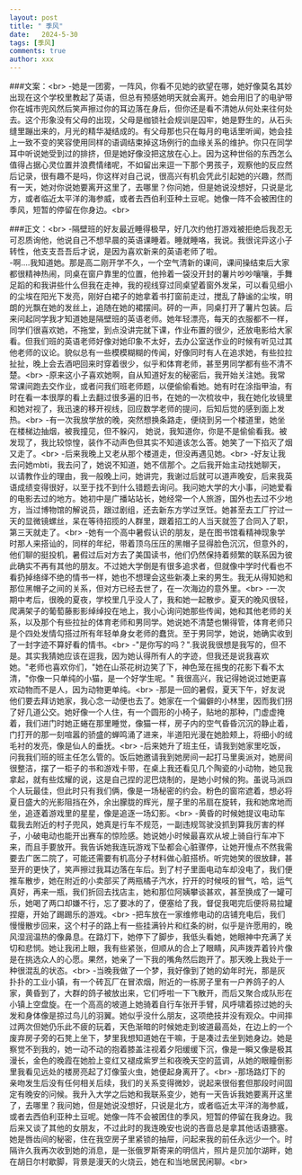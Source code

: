 ```yaml
---
layout: post
title: " 季风"
date:   2024-5-30
tags: [季风]
comments: true
author: xxx
---
```

													

###文案：\<br>
	-她是一团雾，一阵风，你看不见她的欲望在哪，她好像莫名其妙出现在这个学校里教起了英语，但总有预感她明天就会离开。她会用旧了的电驴带你在城市兜风然后笑声擦过你的耳边落在身后，但你还是看不清她从何处来往何处去。这个形象没有父母的出现，父母是枷锁社会规训是囚牢，她是野生的，从石头缝里蹦出来的，月光的精华凝结成的。有父母那也只在每月的电话里听闻，她会挂上一致不变的笑容使用同样的语调结束掉这场例行的血缘关系的维护。你只在同学耳中听说她受到过的排挤，但是她好像没把这放在心上。因为这种世俗的东西怎么值得占据心灵位置并浪费情绪呢，不如留出来逗一下那个男孩子，观察他的反应然后记录，很有趣不是吗，你这样对自己说，很高兴有机会凭此引起她的兴趣，然而有一天，她对你说她要离开这里了，去哪里？你问她，但是她说没想好，只说是北方，或者临近太平洋的海参威，或者去西伯利亚种土豆呢。她像一阵不会被困住的季风，短暂的停留在你身边。\<br>
		
###正文：\<br>
		-隔壁班的好友最近睡得极早，好几次约他打游戏被拒绝后我忍无可忍质询他，他说自己不想早晨的英语课睡着。睡就睡咯，我说。我很诧异这小子转性，他支支吾吾后才说，是因为喜欢新来的英语老师了啦。  
  -啊....我知道她。那是高二刚开学不久，一个空气清新的课间，课间操结束后大家都很精神热闹，同桌在窗户靠里的位置，他拎着一袋没开封的薯片吵吵嚷嚷，手舞足蹈的和我讲些什么但我在走神，我的视线穿过同桌望着窗外发呆，可以看见细小的尘埃在阳光下发亮，刚好白裙子的她拿着书打窗前走过，搅乱了静谧的尘埃，明朗的光飘在她的发丝上，追随在她的裙摆间。砰的一声，同桌打开了薯片包装。后来问起同学我才知道她是隔壁班的英语老师。她年轻漂亮，每天的衣服都不一样，同学们很喜欢她，不拖堂，到点没讲完就下课，作业布置的很少，还放电影给大家看。但我们班的英语老师好像对她印象不太好，去办公室送作业的时候有听见过其他老师的议论。貌似总有一些模模糊糊的传闻，好像同时有人在追求她，有些拉拉扯扯，晚上会去酒吧回来时穿着很少，似乎和体育老师，甚至男同学都有些不清不楚。\<br>
		-原来这小子喜欢她啊，自从知道好友的秘密后，我开始关注她。我常常课间跑去交作业，或者问我们班老师题，以便偷偷看她。她有时在涂指甲油，有时在看一本很厚的看上去翻过很多遍的旧书，在她的一次梳妆中，我在她化妆镜里和她对视了，我迅速的移开视线，回应数学老师的提问，后知后觉的感到面上发热。\<br>
		-有一次我放学放的晚，突然想换条路走，便绕到另一个楼道里，她坐在楼梯边抽烟，被我撞见，但不躲闪， 她说，我知道你，你是不是偷偷看我。被发现了，我比较惊惶，装作不动声色但其实不知道该怎么答。她笑了一下掐灭了烟又走了。\<br>
		-后来我晚上又老从那个楼道走，但没再遇见她。\<br>
		-好友让我去问她mbti，我去问了，她说不知道，她不信那个。之后我开始主动找她聊天，以请教作业的理由，我一般晚上问，她讲完，我谢过后就可以道声晚安，后来我英语成绩变得很好，以至于找不到什么错题去询问。我问她大学的大小事，问她爱看的电影去过的地方。她初中是广播站站长，她经常一个人旅游，国外也去过不少地方，当过博物馆的解说员，跟过剧组，还去新东方学过烹饪。她甚至去工厂拧过一天的显微镜螺丝，呆在等待招揽的人群里，跟着招工的人当天就签了合同入了职，第三天就走了。\<br>
		-她有一个高中暑假认识的朋友，是在图书馆看精神现象学时那人来搭讪的，同样的年纪，带着顶乌压压的黑帽子显得脸色沉沉，但意外的，他们聊的挺投机，暑假过后对方去了美国读书，他们仍然保持着频繁的联系因为彼此确实不再有其他的朋友。不过她大学倒是有很多追求者，但就像中学时代看也不看扔掉络绎不绝的情书一样，她也不想理会这些新凑上来的男生。我无从得知她和那位黑帽子之间的关系，但对方已经去世了，在一次海边的意外里。\<br>
		-一次期中考后，很晚的夏夜，学校里几乎没人了，我和她一起散步。夏天的晚风很轻，爬满架子的葡萄藤影影绰绰投在地上，我小心询问她那些传闻，她和其他老师的关系，以及那个有些拉扯的体育老师和男同学。她说她不清楚也懒得管，体育老师只是个四处发情勾搭过所有年轻单身女老师的蠢货。至于男同学，她说，她确实收到了一封字迹不算好看的情书。\<br>
		-"是你写的吗？".我说我很想是我写的，但不是。其实我猜她应该在逗我，因为她认得所有人的字迹，但我还是说我喜欢她。"老师也喜欢你们，"她在山茶花树边笑了下，神色笼在摇曳的花影下看不太清，"你像一只单纯的小猫，是一个好学生呢。" 我很高兴，我记得她说过她更喜欢动物而不是人，因为动物更单纯。\<br>
		-那是一回的暑假，夏天下午，好友说他们要去拜访她家，我心念一动便也去了。她家在一个偏僻的小林里，因而我们拐了好几道公交。她好像一个人住，有一个圆形的小椅子，贴地的那种，门虚虚掩着，我们进门时她正蜷在那里睡觉，像猫一样，房子内的空气昏昏沉沉的静止着，门打开的那一刻喧嚣的骄盛的蝉鸣涌了进来，半道阳光漫在她脸颊上，将细小的绒毛衬的发亮，像是仙人的垂抚。\<br>
		-后来她升了班主任，请我到她家里吃饭，问我我们班的班主任怎么管的。饭后她邀请我到她房间一起打马里奥派对，她房间很整洁，摆了一柜子的书和游戏卡带，在桌上我还看见几个陶瓷的小动物，她见我拿起，就有些炫耀的说，这是自己捏的泥巴烧制的，是她小时候的狗。虽说马派四个人玩最佳，但此时只有我们俩，像是一场秘密的约会。粉色的窗帘遮着，想必将夏日盛大的光影阻挡在外，余出朦胧的辉光，屋子里的吊扇在旋转，我和她席地而坐，追逐着游戏里的星星，像是追逐一场幻影。\<br>
		-黄昏的时候她提议电动车载我去附近的村子兜风，她真是行车不规范，一副违规驾驶没抓到算我厉害的样子，小破电动也能开出赛车的惊险感。她说她小时候最喜欢从坡上骑自行车冲下来，而且手要放开。我告诉她我连玩游戏下坠都会心脏骤停，让她开慢点不然我需要去广医二院了，可能还需要有机高分子材料做心脏搭桥。听完她笑的很放肆，甚至开的更快了，笑声擦过我耳边落在车后。到了村子里面电动车却没电了，我们便推车散步，她在附近的小卖部买了两瓶橘子汽水，拧开的时候吱的冒气，哈，运气真好，再来一瓶，我们折回去找店主，她和那位阿姨攀谈甚欢，甚至换成了一罐可乐，她喝了两口却嫌不行，忘了要冰的了，便塞给了我，督促我喝完后便将易拉罐捏瘪，开始了踢踢乐的游戏。\<br>
		-把车放在一家维修电动的店铺充电后，我们慢慢散步回来，这个村子的路上有一些挂满铃片和红条的树，似乎是许愿用的，晚风湿润温热的像鼻息。在路灯下，她停下了脚步，我低头看她，她眼神中充满了关切和悲悯。她让我闭上眼，我有些紧张，但顺从的合上了眼睛，风声拨弄着铃片像是在挑选众人的心愿。果然，她亲了一下我的嘴角然后跑开了。那天晚上我处于一种很混乱的状态。\<br>
		-当晚我做了一个梦，我好像到了她的幼年时光，那是灰扑扑的工业小镇，有一个砖瓦厂在冒浓烟，附近的一栋房子里有一户养鸽子的人家，黄昏到了，大群的鸽子被放出来，它们呼啦一下飞散开，而后又聚合成队形在小镇上空盘旋。在一个高高的坡道上她骑着自行车张开手臂，风呼啸着掠过她的头发和身体像是掠过鸟儿的羽翼。她似乎没什么朋友，这项绝技并没有观众。中间摔过两次但她仍乐此不疲的玩着，天色渐暗的时候她走到坡道最高处，在边上的一个废弃房子旁的石凳上坐下，梦里我想知道她在干嘛，于是凑过去坐到她身边。她是察觉不到我的，她一动不动的抱着膝盖注视着夕阳缓缓下沉，像是一瞬又像是极其漫长，金色的晚霞在她脸上变红又褪成紫罗兰和夜晚天空的蓝调，从她的眼瞳倒影里我看见远处的楼房亮起了灯像萤火虫，她便起身离开了。\<br>
		-那场路灯下的亲吻发生后没有任何相关后续，我们的关系变得微妙，说起来很俗套但那段时间固定有晚安的问候。我升入大学之后她和我联系变少，她有一天告诉我她要离开这里了，去哪里？我问她，但是她说没想好，只说是北方，或者临近太平洋的海参威，或者去西伯利亚种土豆呢。她像一阵不会被困住的季风，短暂的停留在我身边。我后来又谈了其他的女朋友，不过此时的我连晚安也说的吝啬总是拿其他话语搪塞。她是唇齿间的秘密，住在我空房子里紧锁的抽屉，问起来我的前任永远少一个。时隔许久我再次收到她的消息，是一张俄罗斯寄来的明信片，照片是贝加尔湖畔，她在胡日尔村歇脚，背景是漫天的火烧云，她在和当地居民闲聊。\<br>
